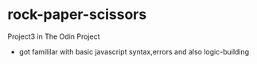 # rock-paper-scissors
Project3 in The Odin Project

- got famililar with basic javascript syntax,errors and also logic-building

